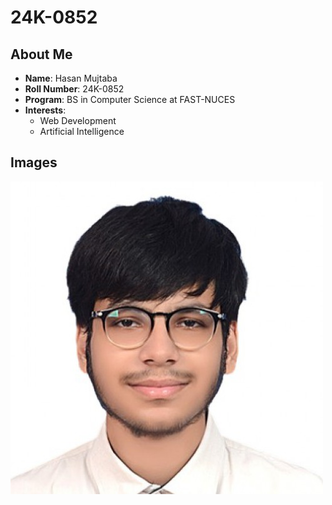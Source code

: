 # 24K-0852
## About Me
- **Name**: Hasan Mujtaba
- **Roll Number**: 24K-0852
- **Program**: BS in Computer Science at FAST-NUCES
- **Interests**:
  - Web Development
  - Artificial Intelligence

## Images
![Profile Picture](images/ProfilePic.jpg)
